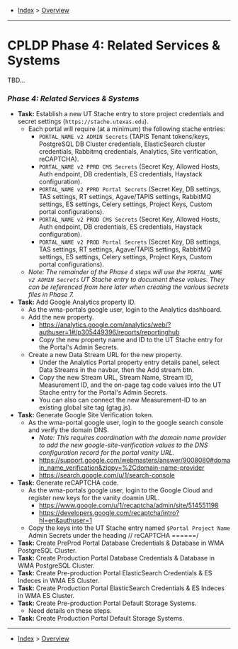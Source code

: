 - [Index](../index.md) > [Overview](overview.md)

---

# CPLDP Phase 4: Related Services & Systems

TBD...

### _Phase 4: Related Services & Systems_

- **Task:** Establish a new UT Stache entry to store project credentials and secret settings (`https://stache.utexas.edu`).
  - Each portal will require (at a minimum) the following stache entries:
    - `PORTAL_NAME v2 ADMIN Secrets` (TAPIS Tenant tokens/keys, PostgreSQL DB Cluster credentials, ElasticSearch cluster credentials, Rabbitmq credentials, Analytics, Site verification, reCAPTCHA).
    - `PORTAL_NAME v2 PPRD CMS Secrets` (Secret Key, Allowed Hosts, Auth endpoint, DB credentials, ES credentials, Haystack configuration).
    - `PORTAL_NAME v2 PPRD Portal Secrets` (Secret Key, DB settings, TAS settings, RT settings, Agave/TAPIS settings, RabbitMQ settings, ES settings, Celery settings, Project Keys, Custom portal configurations).
    - `PORTAL_NAME v2 PROD CMS Secrets` (Secret Key, Allowed Hosts, Auth endpoint, DB credentials, ES credentials, Haystack configuration).
    - `PORTAL_NAME v2 PROD Portal Secrets` (Secret Key, DB settings, TAS settings, RT settings, Agave/TAPIS settings, RabbitMQ settings, ES settings, Celery settings, Project Keys, Custom portal configurations).
  - _Note: The remainder of the Phase 4 steps will use the `PORTAL_NAME v2 ADMIN Secrets` UT Stache entry to document these values. They can be referenced from here later when creating the various secrets files in Phase 7._
- **Task:** Add Google Analytics property ID.
  - As the wma-portals google user, login to the Analytics dashboard.
  - Add the new property.
    - https://analytics.google.com/analytics/web/?authuser=1#/p305449396/reports/reportinghub
    - Copy the new property name and ID to the UT Stache entry for the Portal's Admin Secrets.
  - Create a new Data Stream URL for the new property.
    - Under the Analytics Portal property entry details panel, select Data Streams in the navbar, then the Add stream btn.
    - Copy the new Stream URL, Stream Name, Stream ID, Measurement ID, and the on-page tag code values into the UT Stache entry for the Portal's Admin Secrets.
    - You can also can connect the new Measurement-ID to an existing global site tag (gtag.js).
- **Task:** Generate Google Site Verification token.
  - As the wma-portal google user, login to the google search console and verify the domain DNS.
    - _Note: This requires coordination with the domain name provider to add the new google-site-verification values to the DNS configuration record for the portal vanity URL._
    - https://support.google.com/webmasters/answer/9008080#domain_name_verification&zippy=%2Cdomain-name-provider
    - https://search.google.com/u/1/search-console
- **Task:** Generate reCAPTCHA code.
  - As the wma-portals google user, login to the Google Cloud and register new keys for the vanity doamin URL.
    - https://www.google.com/u/1/recaptcha/admin/site/514551198
    - https://developers.google.com/recaptcha/intro?hl=en&authuser=1
  - Copy the keys into the UT Stache entry named `$Portal Project Name` Admin Secrets under the heading // reCAPTCHA ======/
- **Task:** Create PreProd Portal Database Credentials & Database in WMA PostgreSQL Cluster.
- **Task:** Create Production Portal Database Credentials & Database in WMA PostgreSQL Cluster.
- **Task:** Create Pre-production Portal ElasticSearch Credentials & ES Indeces in WMA ES Cluster.
- **Task:** Create Production Portal ElasticSearch Credentials & ES Indeces in WMA ES Cluster.
- **Task:** Create Pre-production Portal Default Storage Systems.
  - Need details on these steps.
- **Task:** Create Production Portal Default Storage Systems.

---

- [Index](../index.md) > [Overview](overview.md)
